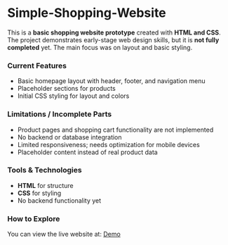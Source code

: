 # Simple-Shopping-Website
This is a **basic shopping website prototype** created with **HTML and CSS**. The project demonstrates early-stage web design skills, but it is **not fully completed** yet. The main focus was on layout and basic styling.

### Current Features
- Basic homepage layout with header, footer, and navigation menu
- Placeholder sections for products
- Initial CSS styling for layout and colors

### Limitations / Incomplete Parts
- Product pages and shopping cart functionality are not implemented
- No backend or database integration
- Limited responsiveness; needs optimization for mobile devices
- Placeholder content instead of real product data

### Tools & Technologies
- **HTML** for structure
- **CSS** for styling
- No backend functionality yet

### How to Explore
You can view the live website at: [ Demo](file:///C:/Users/hilal/OneDrive/Desktop/Programming/Class%201/Web%20Tasar%C4%B1m/Homework/al%C4%B1%C5%9Fveri%C5%9F%20web%20sitesi%20%C3%B6dev.html)  



